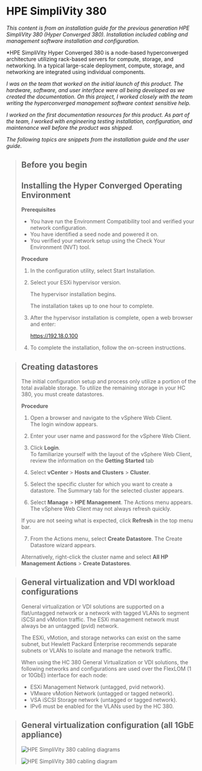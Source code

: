 # HPE SimpliVity 380

*This content is from an installation guide for the previous generation HPE SimpliVity 380 (Hyper Converged 380). Installation included cabling and management software installation and configuration.*

*HPE SimpliVity Hyper Converged 380 is a node-based hyperconverged architecture utilizing rack-based servers for compute, storage, and networking. In a typical large-scale deployment, compute, storage, and networking are integrated using individual components. 

*I was on the team that worked on the initial launch of this product. The hardware, software, and user interface were all being developed as we created the documentation. On this project, I worked closely with the team writing the hyperconverged management software context sensitive help.*

*I worked on the first documentation resources for this product. As part of the team, I worked with engineering testing installation, configuration, and maintenance well before the product was shipped.*

*The following topics are snippets from the installation guide and the user guide.*



> ## Before you begin
>
> ## Installing the Hyper Converged Operating Environment
>
> **Prerequisites**
>
> * You have run the Environment Compatibility tool and verified your network configuration.
> * You have identified a seed node and powered it on.
> * You verified your network setup using the Check Your Environment (NVT) tool.
>
> **Procedure**
>
> 1. In the configuration utility, select Start Installation.
>
> 2. Select your ESXi hypervisor version.
>
>    The hypervisor installation begins. 
>
>    The installation takes up to one hour to complete.
>
> 3. After the hypervisor installation is complete, open a web browser and enter:
>
>    https://192.18.0.100
>
> 4. To complete the installation, follow the on-screen instructions. 
>
>    
>

> ## Creating datastores
>
> The initial configuration setup and process only utilize a portion of the total available storage. To utilize the remaining storage in your HC 380, you must create datastores.  
>
> **Procedure**	 
>
> 1. Open a browser and navigate to the vSphere Web Client.  		  
>    The login window appears.  			 
>    
> 2. Enter your user name and password for the vSphere Web Client.  		    		
>
> 3. Click   **Login**.  		    		
>     To familiarize yourself with the layout of the vSphere Web Client, review the information on the **Getting Started** tab
>
> 4. Select **vCenter** > **Hosts and Clusters** > **Cluster**.
>
> 5. Select the specific cluster for which you want to create a datastore. 
> 	The Summary tab for the selected cluster appears. 
> 	
> 6. Select **Manage** > **HPE Management**. 
> 	The Actions menu appears. 
> 	The vSphere Web Client may not always refresh quickly. 
> 	
> 	If you are not seeing what is expected, click **Refresh** in the top menu bar. 
> 	
> 7. From the Actions menu, select **Create Datastore**. 
>     The Create Datastore wizard appears. 
>
>   Alternatively, right-click the cluster name and select **All HP Management Actions** > **Create Datastores**. 
>



> ## General virtualization and VDI workload configurations 
>
> General virtualization or VDI solutions are supported on a flat/untagged network or a network with tagged VLANs to segment iSCSI and vMotion traffic. The ESXi management network must always be an untagged (pvid) network. 
>
> The ESXi, vMotion, and storage networks can exist on the same subnet, but Hewlett Packard Enterprise recommends separate subnets or VLANs to isolate and manage the network traffic. 
>
> When using the HC 380 General Virtualization or VDI solutions, the following networks and configurations are used over the FlexLOM (1 or 10GbE) interface for each node:
>
> * ESXi Management Network (untagged, pvid network).  
> * VMware vMotion Network (untagged or tagged network). 
> * VSA iSCSI Storage network (untagged or tagged network). 
> * IPv6 must be enabled for the VLANs used by the HC 380. 
>



> ## General virtualization configuration (all 1GbE appliance)
>
>
> ![HPE SimpliVity 380 cabling diagrams](https://chriskpeterson.github.io/vuepress2/public/hc380_cabling_diagrams.PNG)
>
> ![HPE SimpliVity 380 cabling diagram](https://chriskpeterson.github.io/vuepress2/public/hc380genvirtconfigcabling.PNG)
>


